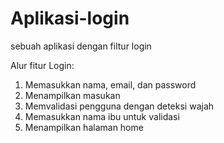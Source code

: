 # Aplikasi-login
sebuah aplikasi dengan filtur login

Alur fitur Login:
1. Memasukkan nama, email, dan password
2. Menampilkan masukan
3. Memvalidasi pengguna dengan deteksi wajah
4. Memasukkan nama ibu untuk validasi
5. Menampilkan halaman home
